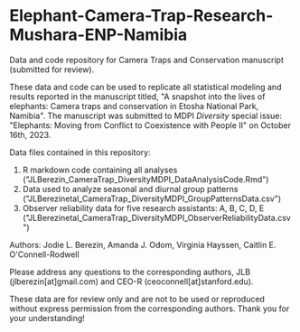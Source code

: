 # Elephant-Camera-Trap-Research-Mushara-ENP-Namibia
Data and code repository for Camera Traps and Conservation manuscript (submitted for review).

These data and code can be used to replicate all statistical modeling and results reported in the manuscript titled, "A snapshot into the lives of elephants: Camera traps and conservation in Etosha National Park, Namibia". The manuscript was submitted to MDPI _Diversity_ special issue: "Elephants: Moving from Conflict to Coexistence with People II" on October 16th, 2023.

Data files contained in this repository:
1. R markdown code containing all analyses ("JLBerezin_CameraTrap_DiversityMDPI_DataAnalysisCode.Rmd")
2. Data used to analyze seasonal and diurnal group patterns ("JLBerezinetal_CameraTrap_DiversityMDPI_GroupPatternsData.csv")
3. Observer reliability data for five research assistants: A, B, C, D, E ("JLBerezinetal_CameraTrap_DiversityMDPI_ObserverReliabilityData.csv")

Authors: Jodie L. Berezin, Amanda J. Odom, Virginia Hayssen, Caitlin E. O'Connell-Rodwell

Please address any questions to the corresponding authors, JLB (jlberezin[at]gmail.com) and CEO-R (ceoconnell[at]stanford.edu).

These data are for review only and are not to be used or reproduced without express permission from the corresponding authors. Thank you for your understanding!
